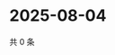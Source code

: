 # 2025-08-04

共 0 条

<!-- BEGIN ZHIHUVIDEO -->
<!-- 最后更新时间 Mon Aug 04 2025 17:22:50 GMT+0800 (China Standard Time) -->

<!-- END ZHIHUVIDEO -->
